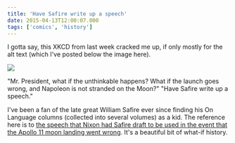 ```yaml
---
title: 'Have Safire write up a speech'
date: 2015-04-13T12:00:07.000
tags: ['comics', 'history']
---
```


I gotta say, this XKCD from last week cracked me up, if only mostly for the alt text (which I've posted below the image here).

![](http://imgs.xkcd.com/comics/napoleon.png)

"Mr. President, what if the unthinkable happens? What if the launch goes wrong, and Napoleon is not stranded on the Moon?" "Have Safire write up a speech."

I've been a fan of the late great William Safire ever since finding his On Language columns (collected into several volumes) as a kid. The reference here is to [the speech that Nixon had Safire draft to be used in the event that the Apollo 11 moon landing went wrong](http://gawker.com/5369364/william-safires-finest-speech). It's a beautiful bit of what-if history.
